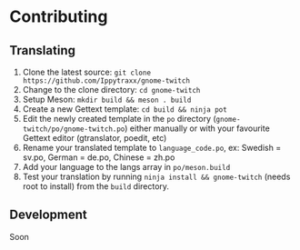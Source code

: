 # Contributing
## Translating
1. Clone the latest source: `git clone https://github.com/Ippytraxx/gnome-twitch`
2. Change to the clone directory: `cd gnome-twitch`
3. Setup Meson: `mkdir build && meson . build`
4. Create a new Gettext template: `cd build && ninja pot`
5. Edit the newly created template in the `po` directory (`gnome-twitch/po/gnome-twitch.po`) either manually or with your favourite Gettext editor (gtranslator, poedit, etc)
6. Rename your translated template to `language_code.po`, ex: Swedish = sv.po, German = de.po, Chinese = zh.po 
7. Add your language to the langs array in `po/meson.build`
8. Test your translation by running `ninja install && gnome-twitch` (needs root to install) from the `build` directory.

## Development
Soon

